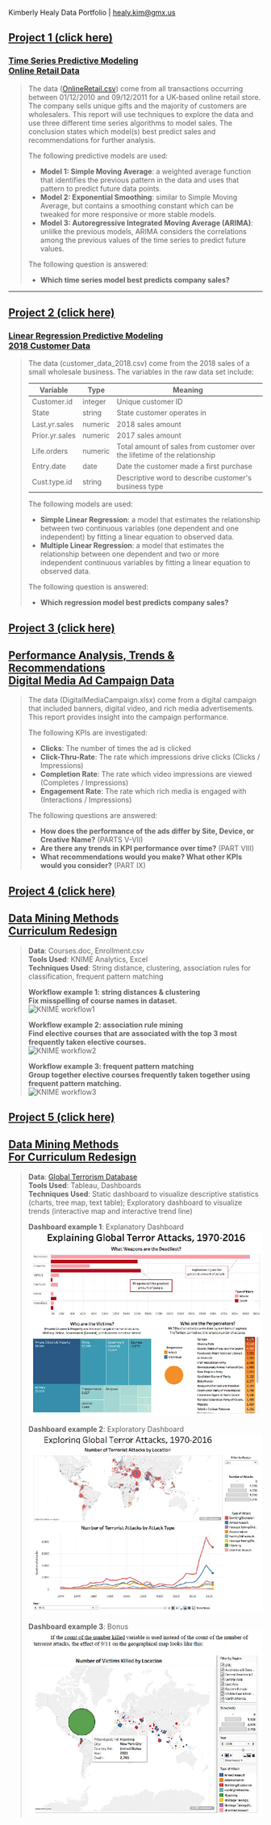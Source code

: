 Kimberly Healy Data Portfolio  |  healy.kim@gmx.us     
  
## [Project 1 (click here)](https://kimberlyahealy.github.io/TimeSeries_OnlineRetailData/)

### [Time Series Predictive Modeling <br> Online Retail Data](https://kimberlyahealy.github.io/TimeSeries_OnlineRetailData/)

> The data ([OnlineRetail.csv](https://archive.ics.uci.edu/ml/datasets/Online+Retail)) come from all transactions occurring between 01/12/2010 and 09/12/2011 for a UK-based online retail store. The company sells unique gifts and the majority of customers are wholesalers. This report will use techniques to explore the data and use three different time series algorithms to model sales. The conclusion states which model(s) best predict sales and recommendations for further analysis.     
>        
> The following predictive models are used:        
>  - **Model 1: Simple Moving Average**: a weighted average function that identifies the previous pattern in the data and uses that pattern to predict future data points.      
>  - **Model 2: Exponential Smoothing**: similar to Simple Moving Average, but contains a smoothing constant which can be tweaked for more responsive or more stable models.      
>  - **Model 3: Autoregressive Integrated Moving Average (ARIMA)**: unlilke the previous models, ARIMA considers the correlations among the previous values of the time series to predict future values.    
>         
>          
> The following question is answered:     
>  - **Which time series model best predicts company sales?**

***
## [Project 2 (click here)](https://kimberlyahealy.github.io/Regression_2018SalesData/) 

### [Linear Regression Predictive Modeling <br> 2018 Customer Data](https://kimberlyahealy.github.io/Regression_2018SalesData/)

> The data (customer_data_2018.csv) come from the 2018 sales of a small wholesale business. The variables in the raw data set include:   
>    
> Variable       |   Type      |    Meaning
> ---------------|-------------|------------------------------------------
> Customer.id    |    integer  |    Unique customer ID
> State          |    string   |    State customer operates in
> Last.yr.sales  |    numeric  |    2018 sales amount
> Prior.yr.sales |    numeric  |    2017 sales amount
> Life.orders    |    numeric  |    Total amount of sales from customer over the lifetime of the relationship
> Entry.date     |    date     |    Date the customer made a first purchase
> Cust.type.id   |    string   |    Descriptive word to describe customer's business type
>   
>   
> The following models are used:        
>   - **Simple Linear Regression**: a model that estimates the relationship between two continuous variables (one dependent and one independent) by fitting a linear equation to observed data.       
>   - **Multiple Linear Regression**: a model that estimates the relationship between one dependent and two or more independent continuous variables by fitting a linear equation to observed data.      
>          
> The following question is answered:     
>   - **Which regression model best predicts company sales?**


## [Project 3 (click here)](https://kimberlyahealy.github.io/Trends_DigitalMediaAdCampaign/)

## [Performance Analysis, Trends & Recommendations <br> Digital Media Ad Campaign Data](https://kimberlyahealy.github.io/Trends_DigitalMediaAdCampaign/)

> The data (DigitalMediaCampaign.xlsx) come from a digital campaign that included banners, digital video, and rich media advertisements. This report provides insight into the campaign performance.     
>       
> The following KPIs are investigated:    
>  - **Clicks**: The number of times the ad is clicked     
>  - **Click-Thru-Rate**: The rate which impressions drive clicks (Clicks / Impressions)   
>  - **Completion Rate**: The rate which video impressions are viewed (Completes / Impressions)    
>  - **Engagement Rate**: The rate which rich media is engaged with (Interactions / Impressions)       
>          
>          
> The following questions are answered:     
>   - **How does the performance of the ads differ by Site, Device, or Creative Name?** (PARTS V-VII)       
>   - **Are there any trends in KPI performance over time?** (PART VIII)       
>   - **What recommendations would you make? What other KPIs would you consider?** (PART IX)     


## **[Project 4 (click here)](https://kimberlyahealy.github.io/)**

## [Data Mining Methods <br> Curriculum Redesign](https://kimberlyahealy.github.io/)


> **Data**: Courses.doc, Enrollment.csv   
> **Tools Used**: KNIME Analytics, Excel   
> **Techniques Used**: String distance, clustering, association rules for classification, frequent pattern
matching   
>  
>  
> **Workflow example 1: string distances & clustering   
> Fix misspelling of course names in dataset.**   
>![KNIME workflow1](https://github.com/kimberlyahealy/kimberlyahealy.github.io/blob/main/KNIME1.png?raw=true)
>  
>  
> **Workflow example 2: association rule mining  
> Find elective courses that are associated with the top 3 most frequently taken elective courses.**  
>![KNIME workflow2](https://github.com/kimberlyahealy/kimberlyahealy.github.io/blob/main/KNIME2.png?raw=true)
>  
>  
> **Workflow example 3: frequent pattern matching  
> Group together elective courses frequently taken together using frequent pattern matching.**  
>![KNIME workflow3](https://github.com/kimberlyahealy/kimberlyahealy.github.io/blob/main/KNIME3.png?raw=true)





## **[Project 5 (click here)](https://kimberlyahealy.github.io/TableauDashboard_GlobalTerrorData/)**

## [Data Mining Methods <br> For Curriculum Redesign](https://kimberlyahealy.github.io/TableauDashboard_GlobalTerrorData/)


> **Data**: [Global Terrorism Database](https://www.kaggle.com/START-UMD/gtd)   
> **Tools Used**: Tableau, Dashboards   
> **Techniques Used**: Static dashboard to visualize descriptive statistics (charts, tree map, text table); Exploratory dashboard to visualize trends (interactive map and interactive trend line)   
>  
>  
> **Dashboard example 1**: Explanatory Dashboard   
>![TABLEAU dashboard1](https://github.com/kimberlyahealy/TableauDashboard_GlobalTerrorData/blob/main/TABLEAU1.png?raw=true)
>  
>  
> **Dashboard example 2**: Exploratory Dashboard   
>![TABLEAU dashboard2](https://github.com/kimberlyahealy/TableauDashboard_GlobalTerrorData/blob/main/TABLEAU2.png?raw=true)
>  
>  
> **Dashboard example 3**: Bonus   
>![TABLEAU dashboard3](https://github.com/kimberlyahealy/TableauDashboard_GlobalTerrorData/blob/main/TABLEAU3.png?raw=true)


